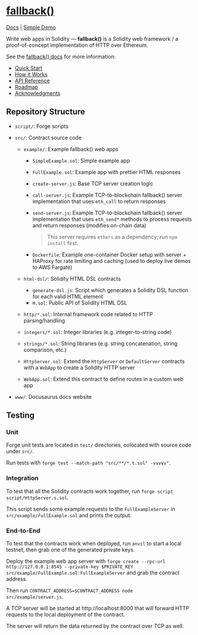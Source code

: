 # [fallback()](https://fallback.natecation.xyz)

[Docs](https://fallback.natecation.xyz) | [Simple Demo](http://simple.fallback.natecation.xyz)

Write web apps in Solidity — **fallback()** is a Solidity web framework / a proof-of-concept implementation of HTTP over Ethereum.

See the [fallback() docs](https://fallback.natecation.xyz) for more information:

- [Quick Start](https://fallback.natecation.xyz/docs/quickstart)
- [How it Works](https://fallback.natecation.xyz/docs/how-it-works)
- [API Reference](https://fallback.natecation.xyz/docs/api)
- [Roadmap](https://fallback.natecation.xyz/docs/roadmap)
- [Acknowledgments](https://fallback.natecation.xyz/docs/acknowledgments)

## Repository Structure

- `script/`: Forge scripts
- `src/`: Contract source code

  - `example/`: Example fallback() web apps

    - `SimpleExample.sol`: Simple example app
    - `FullExample.sol`: Example app with prettier HTML responses
    - `create-server.js`: Base TCP server creation logic
    - `call-server.js`: Example TCP-to-blockchain fallback() server implementation that uses `eth_call` to return responses
    - `send-server.js`: Example TCP-to-blockchain fallback() server implementation that uses `eth_send*` methods to process requests and return responses (modifies on-chain data)

      > This server requires `ethers` as a dependency; run `npm install` first.

    - `Dockerfile`: Example one-container Docker setup with server + HAProxy for rate limiting and caching (used to deploy live demos to AWS Fargate)

  - `html-dsl/`: Solidity HTML DSL contracts
    - `generate-dsl.js`: Script which generates a Solidity DSL function for each valid HTML element
    - `H.sol`: Public API of Solidity HTML DSL
  - `http/*.sol`: Internal framework code related to HTTP parsing/handling
  - `integers/*.sol`: Integer libraries (e.g. integer-to-string code)
  - `strings/*.sol`: String libraries (e.g. string concatenation, string comparison, etc.)
  - `HttpServer.sol`: Extend the `HttpServer` or `DefaultServer` contracts with a `WebApp` to create a Solidity HTTP server
  - `WebApp.sol`: Extend this contract to define routes in a custom web app

- `www/`: Docusaurus docs website

## Testing

### Unit

Forge unit tests are located in `test/` directories, colocated with source code under `src/`.

Run tests with `forge test --match-path "src/**/*.t.sol" -vvvvv"`.

### Integration

To test that all the Solidity contracts work together, run `forge script script/HttpServer.s.sol`.

This script sends some example requests to the `FullExampleServer` in `src/example/FullExample.sol` and prints the output.

### End-to-End

To test that the contracts work when deployed, run `anvil` to start a local testnet, then grab one of the generated private keys.

Deploy the example web app server with `forge create --rpc-url http://127.0.0.1:8545 --private-key $PRIVATE_KEY src/example/FullExample.sol:FullExampleServer` and grab the contract address.

Then run `CONTRACT_ADDRESS=$CONTRACT_ADDRESS node src/example/server.js`.

A TCP server will be started at http://localhost:8000 that will forward HTTP requests to the local deployment of the contract.

The server will return the data returned by the contract over TCP as well.
